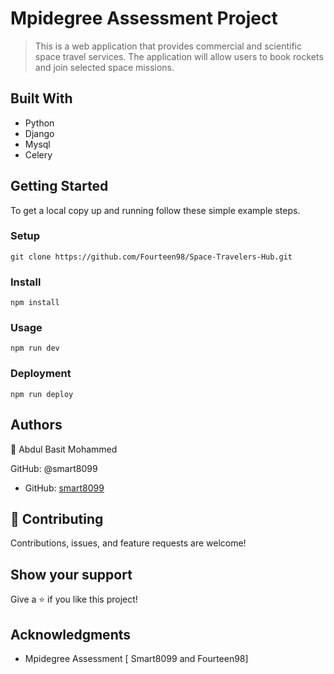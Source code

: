 # Mpidegree Assessment Project 
> This is a web application that provides commercial and scientific space travel services.
> The application will allow users to book rockets and join selected space missions.



## Built With

- Python
- Django
- Mysql 
- Celery


## Getting Started

To get a local copy up and running follow these simple example steps.


### Setup

    git clone https://github.com/Fourteen98/Space-Travelers-Hub.git 

### Install
    npm install

### Usage
    npm run dev
    

### Deployment
    npm run deploy


## Authors

👤 Abdul Basit Mohammed

GitHub: @smart8099

- GitHub: [smart8099](https://github.com/Fourteen98/)



## 🤝 Contributing
Contributions, issues, and feature requests are welcome!

## Show your support

Give a ⭐️ if you like this project!

## Acknowledgments

- Mpidegree Assessment [ Smart8099 and Fourteen98]
